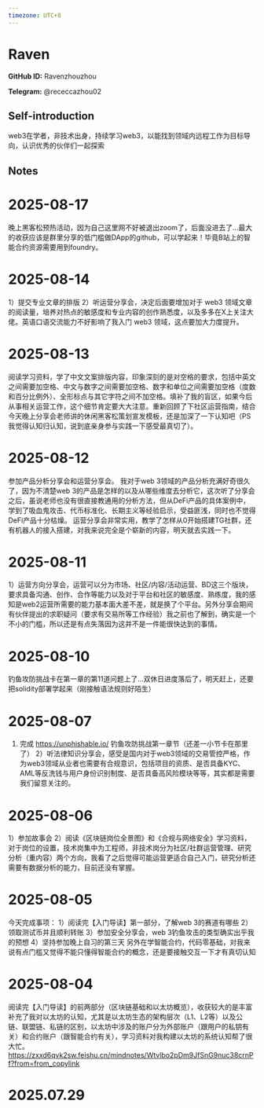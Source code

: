 ```yaml
---
timezone: UTC+8
---
```


# Raven

**GitHub ID:** Ravenzhouzhou

**Telegram:** @receccazhou02

## Self-introduction

web3在学者，非技术出身，持续学习web3，以能找到领域内远程工作为目标导向，认识优秀的伙伴们一起探索

## Notes

<!-- Content_START -->
# 2025-08-17

晚上黑客松预热活动，因为自己这里网不好被退出zoom了，后面没进去了...最大的收获应该是群里分享的低门槛做DApp的github，可以学起来！毕竟B站上的智能合约资源需要用到foundry。

# 2025-08-14

1）提交专业文章的排版
2）听运营分享会，决定后面要增加对于 web3 领域文章的阅读量，培养对热点的敏感度和专业内容的创作熟悉度，以及多多在X上关注大佬。英语口语交流能力不好影响了我入门 web3 领域，这点要加大力度提升。

# 2025-08-13

阅读学习资料，学了中文文案排版内容，印象深刻的是对空格的要求，包括中英文之间需要加空格、中文与数字之间需要加空格、数字和单位之间需要加空格（度数和百分比例外）、全形标点与其它字符之间不加空格。填补了我的盲区，如果今后从事相关运营工作，这个细节肯定要大大注意。重新回顾了下社区运营指南，结合今天晚上分享会老师讲的休闲黑客松策划宣发模板，还是加深了一下认知吧（PS我觉得认知归认知，说到底亲身参与实践一下感受最真切了）。

# 2025-08-12

参加产品分析分享会和运营分享会。
我对于web 3领域的产品分析充满好奇很久了，因为不清楚web 3的产品是怎样的以及从哪些维度去分析它，这次听了分享会之后，虽说老师也没有很直接教通用的分析方法，但从DeFi产品的具体案例中，学到了吸血鬼攻击、代币标准化、长期主义等经验启示，受益匪浅，同时也不觉得DeFi产品十分枯燥。
运营分享会非常实用，教学了怎样从0开始搭建TG社群，还有机器人的接入搭建，对我来说完全是个崭新的内容，明天就去实践一下。

# 2025-08-11

1）运营方向分享会，运营可以分为市场、社区/内容/活动运营、BD这三个版块，要求具备沟通、创作、合作等能力以及对于平台和社区的敏感度、熟练度，我的感知是web2运营所需要的能力基本面大差不差，就是换了个平台。另外分享会期间有伙伴提出的求职疑问（要求有交易所等工作经验）我之前也了解到，确实是一个不小的门槛，所以还是有点失落因为这并不是一件能很快达到的事情。

# 2025-08-10

钓鱼攻防挑战卡在第一章的第11道问题上了...双休日进度落后了，明天赶上，还要把solidity部署学起来（刚接触语法规则好陌生）

# 2025-08-07

1) 完成 https://unphishable.io/ 钓鱼攻防挑战第一章节（还差一小节卡在那里了）
2）听法律知识分享会，感受是国内对于web3领域的交易管控严格，作为web3领域从业者也需要有合规意识，包括项目的资质、是否具备KYC、AML等反洗钱与用户身份识别制度、是否具备高风险模块等等，其实都是需要我们留意关注的。

# 2025-08-06

1）参加故事会
2）阅读《区块链岗位全景图》和《合规与网络安全》学习资料，对于岗位的设置，技术岗集中为工程师，非技术岗分为社区/社群运营管理、研究分析（重内容）两个方向，我看了之后觉得可能运营更适合自己入门，研究分析还需要有数据分析的能力，目前还没有掌握。

# 2025-08-05

今天完成事项：
1）阅读完【入门导读】第一部分，了解web 3的赛道有哪些
2）领取测试币并且顺利转账
3）参加安全分享会，web 3钓鱼攻击的类型确实出乎我的预想
4）坚持参加晚上自习的第三天
另外在学智能合约，代码零基础，对我来说有点门槛又觉得不能只懂得智能合约的概念，还是要接触交互一下才有真切认知

# 2025-08-04

阅读完【入门导读】的前两部分（区块链基础和以太坊概览），收获较大的是丰富补充了我对以太坊的认知，尤其是以太坊生态的架构层次（L1、L2等）以及公链、联盟链、私链的区别，以太坊中涉及的账户分为外部账户（跟用户的私钥有关）和合约账户（跟智能合约有关），学习资料对我构建以太坊的系统认知帮了很大忙。https://zxxd6qvk2sw.feishu.cn/mindnotes/Wtvlbo2pDm9JfSnG9nuc38crnPf?from=from_copylink


# 2025.07.29


<!-- Content_END -->
